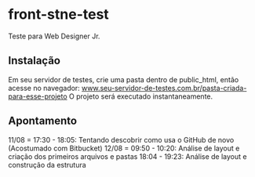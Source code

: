 # front-stne-test

Teste para Web Designer Jr.

## Instalação
Em seu servidor de testes, crie uma pasta dentro de public_html, então acesse no navegador: www.seu-servidor-de-testes.com.br/pasta-criada-para-esse-projeto
O projeto será executado instantaneamente.

## Apontamento
11/08 = 17:30 - 18:05: Tentando descobrir como usa o GitHub de novo (Acostumado com Bitbucket)
12/08 = 09:50 - 10:20: Análise de layout e criação dos primeiros arquivos e pastas
		18:04 - 19:23: Análise de layout e construção da estrutura